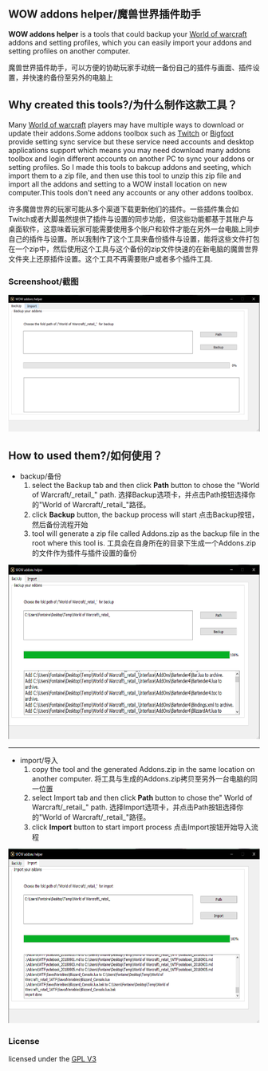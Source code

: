 ## WOW addons helper/魔兽世界插件助手
**WOW addons helper** is a tools that could backup your [World of warcraft](https://wow.blizzard.cn/landing) addons and setting profiles, which you can easily import your addons and setting profiles on another computer.

魔兽世界插件助手，可以方便的协助玩家手动统一备份自己的插件与画面、插件设置，并快速的备份至另外的电脑上

## Why created this tools?/为什么制作这款工具？
Many [World of warcraft](https://wow.blizzard.cn/landing) players may have multiple ways to download or update their addons.Some addons toolbox such as [Twitch](https://www.twitch.tv) or [Bigfoot](http://bigfoot.178.com/wow/) provide setting sync service but these service need accounts and desktop applications support which means you may need download many addons toolbox and login different accounts on another PC to sync your addons or setting profiles. So I made this tools to bakcup addons and seeting, which import them to a zip file, and then use this tool to unzip this zip file and import all the addons and setting to a WOW install location on new computer.This tools don't need any accounts or any other addons toolbox.

许多魔兽世界的玩家可能从多个渠道下载更新他们的插件。一些插件集合如Twitch或者大脚虽然提供了插件与设置的同步功能，但这些功能都基于其账户与桌面软件，这意味着玩家可能需要使用多个账户和软件才能在另外一台电脑上同步自己的插件与设置。所以我制作了这个工具来备份插件与设置，能将这些文件打包在一个zip中，然后使用这个工具与这个备份的zip文件快速的在新电脑的魔兽世界文件夹上还原插件设置。这个工具不再需要账户或者多个插件工具.

### Screenshoot/截图
<div align="center">
    <img src="../images/wow_addons_helper_1.png" alt="Screenshot">
</div>

## How to used them?/如何使用？
+ backup/备份
  1. select the Backup tab and then click __Path__ button to chose the "World of Warcraft/\_retail\_"  path.
    选择Backup选项卡，并点击Path按钮选择你的"World of Warcraft/\_retail\_"路径。
  2. click __Backup__ button, the backup process will start
    点击Backup按钮，然后备份流程开始
  3. tool will generate a zip file called Addons.zip as the backup file in the root where this tool is.
     工具会在自身所在的目录下生成一个Addons.zip的文件作为插件与插件设置的备份
<div align="center">
    <img src="../images/wow_addons_helper_2.png" alt="backup process" height="350" />
</div>

---
+ import/导入
  1. copy the tool and the generated Addons.zip in the same location on another computer.
     将工具与生成的Addons.zip拷贝至另外一台电脑的同一位置
  2. select Import tab and then click __Path__ button to  chose the" World of Warcraft/\_retail\_"  path.
     选择Import选项卡，并点击Path按钮选择你的"World of Warcraft/\_retail\_"路径。
  3. click __Import__ button to start import process
     点击Import按钮开始导入流程
<div align="center">
    <img src="../images/wow_addons_helper_3.png" alt="import process" height="350" />
</div>




### License
licensed under the [GPL V3](LICENSE)